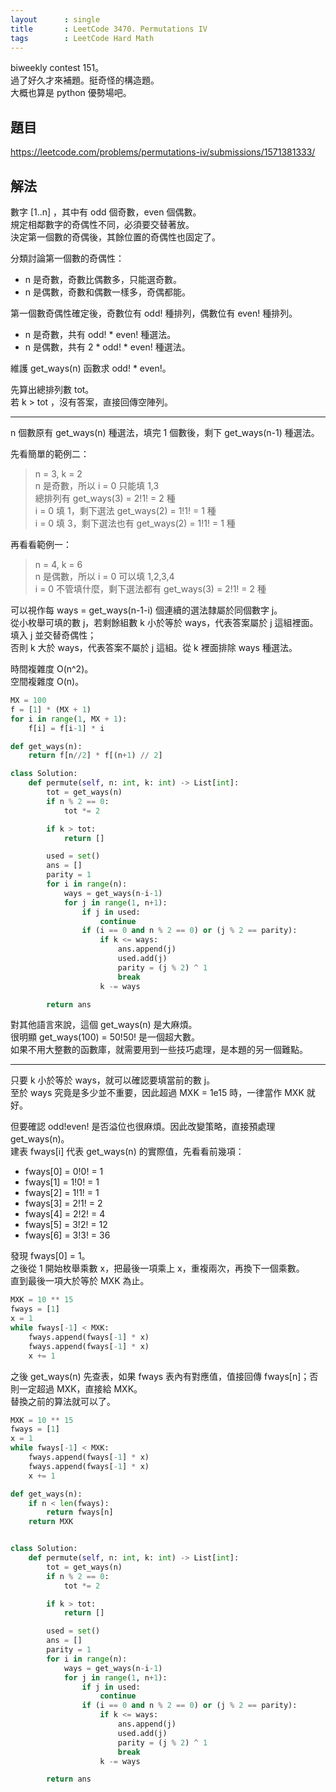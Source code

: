 ```yaml
---
layout      : single
title       : LeetCode 3470. Permutations IV
tags        : LeetCode Hard Math
---
```

biweekly contest 151。  
過了好久才來補題。挺奇怪的構造題。  
大概也算是 python 優勢場吧。  

## 題目

<https://leetcode.com/problems/permutations-iv/submissions/1571381333/>

## 解法

數字 [1..n] ，其中有 odd 個奇數，even 個偶數。  
規定相鄰數字的奇偶性不同，必須要交替著放。  
決定第一個數的奇偶後，其餘位置的奇偶性也固定了。  

分類討論第一個數的奇偶性：  

- n 是奇數，奇數比偶數多，只能選奇數。  
- n 是偶數，奇數和偶數一樣多，奇偶都能。  

第一個數奇偶性確定後，奇數位有 odd! 種排列，偶數位有 even! 種排列。  

- n 是奇數，共有 odd! \* even! 種選法。
- n 是偶數，共有 2 \* odd! \* even! 種選法。  

維護 get_ways(n) 函數求 odd! \* even!。  

先算出總排列數 tot。  
若 k > tot ，沒有答案，直接回傳空陣列。  

---

n 個數原有 get_ways(n) 種選法，填完 1 個數後，剩下 get_ways(n-1) 種選法。  

先看簡單的範例二：  
> n = 3, k = 2  
> n 是奇數，所以 i = 0 只能填 1,3  
> 總排列有 get_ways(3) = 2!1! = 2 種  
> i = 0 填 1，剩下選法 get_ways(2) = 1!1! = 1 種  
> i = 0 填 3，剩下選法也有 get_ways(2) = 1!1! = 1 種  

再看看範例一：  
> n = 4, k = 6  
> n 是偶數，所以 i = 0 可以填 1,2,3,4  
> i = 0 不管填什麼，剩下選法都有 get_ways(3) = 2!1! = 2 種  

可以視作每 ways = get_ways(n-1-i) 個連續的選法隸屬於同個數字 j。  
從小枚舉可填的數 j，若剩餘組數 k 小於等於 ways，代表答案屬於 j 這組裡面。填入 j 並交替奇偶性；  
否則 k 大於 ways，代表答案不屬於 j 這組。從 k 裡面排除 ways 種選法。  

時間複雜度 O(n^2)。  
空間複雜度 O(n)。  

```python
MX = 100
f = [1] * (MX + 1)
for i in range(1, MX + 1):
    f[i] = f[i-1] * i

def get_ways(n):
    return f[n//2] * f[(n+1) // 2]

class Solution:
    def permute(self, n: int, k: int) -> List[int]:
        tot = get_ways(n)
        if n % 2 == 0:
            tot *= 2

        if k > tot:
            return []

        used = set()
        ans = []
        parity = 1
        for i in range(n):
            ways = get_ways(n-i-1)
            for j in range(1, n+1):
                if j in used:
                    continue
                if (i == 0 and n % 2 == 0) or (j % 2 == parity):
                    if k <= ways:
                        ans.append(j)
                        used.add(j)
                        parity = (j % 2) ^ 1
                        break
                    k -= ways

        return ans
```

對其他語言來說，這個 get_ways(n) 是大麻煩。  
很明顯 get_ways(100) = 50!50! 是一個超大數。  
如果不用大整數的函數庫，就需要用到一些技巧處理，是本題的另一個難點。  

---

只要 k 小於等於 ways，就可以確認要填當前的數 j。  
至於 ways 究竟是多少並不重要，因此超過 MXK = 1e15 時，一律當作 MXK 就好。  

但要確認 odd!even! 是否溢位也很麻煩。因此改變策略，直接預處理 get_ways(n)。  
建表 fways[i] 代表 get_ways(n) 的實際值，先看看前幾項：  

- fways[0] = 0!0! = 1
- fways[1] = 1!0! = 1  
- fways[2] = 1!1! = 1  
- fways[3] = 2!1! = 2  
- fways[4] = 2!2! = 4  
- fways[5] = 3!2! = 12  
- fways[6] = 3!3! = 36  

發現 fways[0] = 1。  
之後從 1 開始枚舉乘數 x，把最後一項乘上 x，重複兩次，再換下一個乘數。  
直到最後一項大於等於 MXK 為止。  

```python
MXK = 10 ** 15
fways = [1]
x = 1
while fways[-1] < MXK:
    fways.append(fways[-1] * x)
    fways.append(fways[-1] * x)
    x += 1
```

之後 get_ways(n) 先查表，如果 fways 表內有對應值，值接回傳 fways[n]；否則一定超過 MXK，直接給 MXK。  
替換之前的算法就可以了。  

```python
MXK = 10 ** 15
fways = [1]
x = 1
while fways[-1] < MXK:
    fways.append(fways[-1] * x)
    fways.append(fways[-1] * x)
    x += 1

def get_ways(n):
    if n < len(fways):
        return fways[n]
    return MXK


class Solution:
    def permute(self, n: int, k: int) -> List[int]:
        tot = get_ways(n)
        if n % 2 == 0:
            tot *= 2

        if k > tot:
            return []

        used = set()
        ans = []
        parity = 1
        for i in range(n):
            ways = get_ways(n-i-1)
            for j in range(1, n+1):
                if j in used:
                    continue
                if (i == 0 and n % 2 == 0) or (j % 2 == parity):
                    if k <= ways:
                        ans.append(j)
                        used.add(j)
                        parity = (j % 2) ^ 1
                        break
                    k -= ways

        return ans
```

